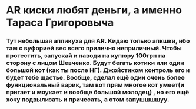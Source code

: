 AR киски любят деньги, а именно Тараса Григоровыча
=====================
### Тут небольшая апликуха для AR. Кидаю только апкшки, ибо там с вуфорией вес всего прилично неприличный. Чтобы протестить, запускай и наводи на купюру 100грн на сторону с лицом Шевченко. Будут бегать котики или один большой кот (как ты после НГ). Джойстиком контроль его и будет тебе щастье. Вообще, сделал ещё один очень более функциональный варик, там вот прям многое кот умеет(и пригает и мяукает и вообще большой молодец) , но его ещё хочу подвылизать и причесать, а отом запушшшшуу.